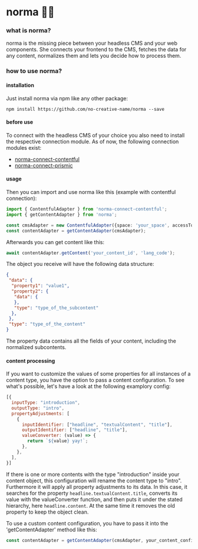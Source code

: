 # norma 👵🏼

### what is norma?
 
norma is the missing piece between your headless CMS and your web components. She connects your frontend to the CMS, fetches the data for any content, normalizes them and lets you decide how to process them.


### how to use norma?

#### installation

Just install norma via npm like any other package:

`npm install https://github.com/no-creative-name/norma --save`

#### before use

To connect with the headless CMS of your choice you also need to install the respective connection module. As of now, the following connection modules exist:

- [norma-connect-contentful](https://github.com/no-creative-name/norma-connect-contentful)
- [norma-connect-prismic](https://github.com/no-creative-name/norma-connect-prismic)

#### usage

Then you can import and use norma like this (example with contentful connection):

```typescript
import { ContentfulAdapter } from 'norma-connect-contentful';
import { getContentAdapter } from 'norma';

const cmsAdapter = new ContentfulAdapter({space: 'your_space', accessToken: 'your_access_token'});
const contentAdapter = getContentAdapter(cmsAdapter);
```

Afterwards you can get content like this:

```typescript
await contentAdapter.getContent('your_content_id', 'lang_code');
```

The object you receive will have the following data structure:

```json
{
 "data": {
  "property1": "value1",
  "property2": {
   "data": {
   },
   "type": "type_of_the_subcontent"
  },
 },
 "type": "type_of_the_content"
}
```

The property data contains all the fields of your content, including the normalized subcontents.

#### content processing

If you want to customize the values of some properties for all instances of a content type, you have the option to pass a content configuration. To see what's possible, let's have a look at the following examplory config:

```js
[{
  inputType: "introduction",
  outputType: "intro",
  propertyAdjustments: [
    {
      inputIdentifier: ["headline", "textualContent", "title"],
      outputIdentifier: ["headline", "title"],
      valueConverter: (value) => {
      	return `${value} yay!`;
      },
    },
  ],
}]
```

If there is one or more contents with the type "introduction" inside your content object, this configuration will rename the content type to "intro". Furthermore it will apply all property adjustments to its data. In this case, it searches for the property `headline.textualContent.title`, converts its value with the valueConverter function, and then puts it under the stated hierarchy, here `headline.content`. At the same time it removes the old property to keep the object clean.

To use a custom content configuration, you have to pass it into the 'getContentAdapter' method like this:
```typescript
const contentAdapter = getContentAdapter(cmsAdapter, your_content_config);
```
